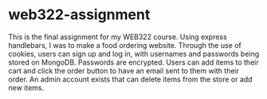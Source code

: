 # web322-assignment

This is the final assignment for my WEB322 course. Using express handlebars, I was to make a food ordering website. 
Through the use of cookies, users can sign up and log in, with usernames and passwords being stored on MongoDB. Passwords are encrypted. 
Users can add items to their cart and click the order button to have an email sent to them with their order.
An admin account exists that can delete items from the store or add new items. 
